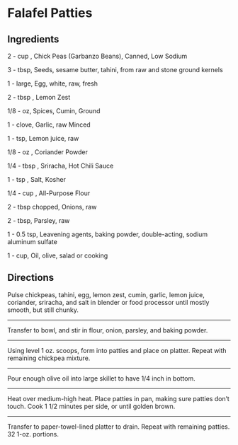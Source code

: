 # Falafel Patties

## Ingredients

2 - cup , Chick Peas (Garbanzo Beans), Canned, Low Sodium

3 - tbsp, Seeds, sesame butter, tahini, from raw and stone ground kernels

1 - large, Egg, white, raw, fresh

2 - tbsp , Lemon Zest

1/8 - oz, Spices, Cumin, Ground

1 - clove, Garlic, raw Minced

1 - tsp, Lemon juice, raw

1/8 - oz , Coriander Powder

1/4 - tbsp , Sriracha, Hot Chili Sauce

1 - tsp , Salt, Kosher

1/4 - cup , All-Purpose Flour

2 - tbsp chopped, Onions, raw

2 - tbsp, Parsley, raw

1 - 0.5 tsp, Leavening agents, baking powder, double-acting, sodium aluminum sulfate

1 - cup, Oil, olive, salad or cooking

## Directions

Pulse chickpeas, tahini, egg, lemon zest, cumin, garlic, lemon juice, coriander, sriracha, and salt in blender or food processor until mostly smooth, but still chunky.

---
Transfer to bowl, and stir in flour, onion, parsley, and baking powder.

---
Using level 1 oz. scoops, form into patties and place on platter. Repeat with remaining chickpea mixture.

---
Pour enough olive oil into large skillet to have 1/4 inch in bottom.

---
Heat over medium-high heat. Place patties in pan, making sure patties don’t touch. Cook 1 1/2 minutes per side, or until golden brown.

---
Transfer to paper-towel-lined platter to drain. Repeat with remaining patties. 32 1-oz. portions.

